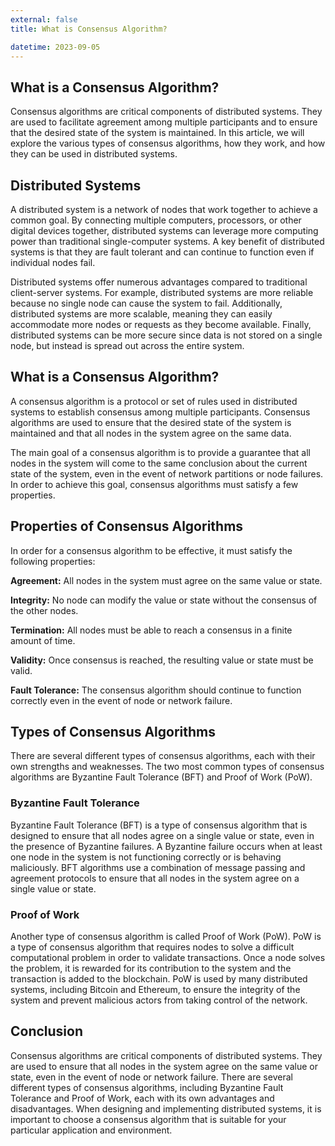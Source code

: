 ```yaml
---
external: false
title: What is Consensus Algorithm?

datetime: 2023-09-05
---
```




## What is a Consensus Algorithm? 

Consensus algorithms are critical components of distributed systems. They are used to facilitate agreement among multiple participants and to ensure that the desired state of the system is maintained. In this article, we will explore the various types of consensus algorithms, how they work, and how they can be used in distributed systems.

## Distributed Systems 

A distributed system is a network of nodes that work together to achieve a common goal. By connecting multiple computers, processors, or other digital devices together, distributed systems can leverage more computing power than traditional single-computer systems. A key benefit of distributed systems is that they are fault tolerant and can continue to function even if individual nodes fail.

Distributed systems offer numerous advantages compared to traditional client-server systems. For example, distributed systems are more reliable because no single node can cause the system to fail. Additionally, distributed systems are more scalable, meaning they can easily accommodate more nodes or requests as they become available. Finally, distributed systems can be more secure since data is not stored on a single node, but instead is spread out across the entire system.

## What is a Consensus Algorithm?

A consensus algorithm is a protocol or set of rules used in distributed systems to establish consensus among multiple participants. Consensus algorithms are used to ensure that the desired state of the system is maintained and that all nodes in the system agree on the same data.

The main goal of a consensus algorithm is to provide a guarantee that all nodes in the system will come to the same conclusion about the current state of the system, even in the event of network partitions or node failures. In order to achieve this goal, consensus algorithms must satisfy a few properties.

## Properties of Consensus Algorithms

In order for a consensus algorithm to be effective, it must satisfy the following properties:

**Agreement:** All nodes in the system must agree on the same value or state.

**Integrity:** No node can modify the value or state without the consensus of the other nodes.

**Termination:** All nodes must be able to reach a consensus in a finite amount of time.

**Validity:** Once consensus is reached, the resulting value or state must be valid.

**Fault Tolerance:** The consensus algorithm should continue to function correctly even in the event of node or network failure.

## Types of Consensus Algorithms

There are several different types of consensus algorithms, each with their own strengths and weaknesses. The two most common types of consensus algorithms are Byzantine Fault Tolerance (BFT) and Proof of Work (PoW).

### Byzantine Fault Tolerance

Byzantine Fault Tolerance (BFT) is a type of consensus algorithm that is designed to ensure that all nodes agree on a single value or state, even in the presence of Byzantine failures. A Byzantine failure occurs when at least one node in the system is not functioning correctly or is behaving maliciously. BFT algorithms use a combination of message passing and agreement protocols to ensure that all nodes in the system agree on a single value or state.

### Proof of Work

Another type of consensus algorithm is called Proof of Work (PoW). PoW is a type of consensus algorithm that requires nodes to solve a difficult computational problem in order to validate transactions. Once a node solves the problem, it is rewarded for its contribution to the system and the transaction is added to the blockchain. PoW is used by many distributed systems, including Bitcoin and Ethereum, to ensure the integrity of the system and prevent malicious actors from taking control of the network.

## Conclusion

Consensus algorithms are critical components of distributed systems. They are used to ensure that all nodes in the system agree on the same value or state, even in the event of node or network failure. There are several different types of consensus algorithms, including Byzantine Fault Tolerance and Proof of Work, each with its own advantages and disadvantages. When designing and implementing distributed systems, it is important to choose a consensus algorithm that is suitable for your particular application and environment.
